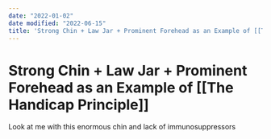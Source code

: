 ```yaml
---
date: "2022-01-02"
date modified: "2022-06-15"
title: 'Strong Chin + Law Jar + Prominent Forehead as an Example of [[The Handicap Principle]]'
---
```


# Strong Chin + Law Jar + Prominent Forehead as an Example of [[The Handicap Principle]]
Look at me with this enormous chin and lack of immunosuppressors
